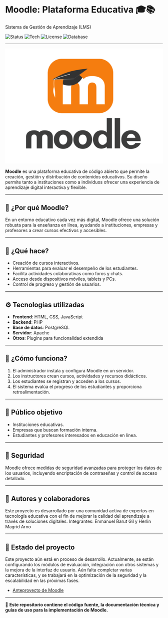 # **Moodle: Plataforma Educativa** 🎓📚  
Sistema de Gestión de Aprendizaje (LMS)

![Status](https://img.shields.io/badge/status-en%20desarrollo-yellow)
![Tech](https://img.shields.io/badge/Backend-PHP-blue)
![License](https://img.shields.io/badge/license-GPLv3-green)
![Database](https://img.shields.io/badge/database-PostgreSQL-blue)

---

![Moodle Banner](./Moodle.png)

**Moodle** es una plataforma educativa de código abierto que permite la creación, gestión y distribución de contenidos educativos. Su diseño permite tanto a instituciones como a individuos ofrecer una experiencia de aprendizaje digital interactiva y flexible.

---

## 🎯 **¿Por qué Moodle?**

En un entorno educativo cada vez más digital, Moodle ofrece una solución robusta para la enseñanza en línea, ayudando a instituciones, empresas y profesores a crear cursos efectivos y accesibles.

---

## 📱 **¿Qué hace?**

- Creación de cursos interactivos.
- Herramientas para evaluar el desempeño de los estudiantes.
- Facilita actividades colaborativas como foros y chats.
- Acceso desde dispositivos móviles, tablets y PCs.
- Control de progreso y gestión de usuarios.

---

## ⚙️ **Tecnologías utilizadas**

- **Frontend**: HTML, CSS, JavaScript
- **Backend**: PHP
- **Base de datos**: PostgreSQL
- **Servidor**: Apache
- **Otros**: Plugins para funcionalidad extendida

---

## 🚀 **¿Cómo funciona?**

1. El administrador instala y configura Moodle en un servidor.
2. Los instructores crean cursos, actividades y recursos didácticos.
3. Los estudiantes se registran y acceden a los cursos.
4. El sistema evalúa el progreso de los estudiantes y proporciona retroalimentación.

---

## 🎯 **Público objetivo**

- Instituciones educativas.
- Empresas que buscan formación interna.
- Estudiantes y profesores interesados en educación en línea.

---

## 🔐 **Seguridad**

Moodle ofrece medidas de seguridad avanzadas para proteger los datos de los usuarios, incluyendo encriptación de contraseñas y control de acceso detallado.

---

## 🧠 **Autores y colaboradores**

Este proyecto es desarrollado por una comunidad activa de expertos en tecnología educativa con el fin de mejorar la calidad del aprendizaje a través de soluciones digitales.
Integrantes: Enmanuel Barut Gil y Herlin Magrid Arno

---

## 🚧 **Estado del proyecto**  
Este proyecto aún está en proceso de desarrollo. Actualmente, se están configurando los módulos de evaluación, integración con otros sistemas y la mejora de la interfaz de usuario. Aún falta completar varias características, y se trabajará en la optimización de la seguridad y la escalabilidad en las próximas fases.
- [Anteproyecto de Moodle](MoodlePlatform/Herlin_Enmanuel_anteproyecto.pdf)
---


📌 **Este repositorio contiene el código fuente, la documentación técnica y guías de uso para la implementación de Moodle.**
